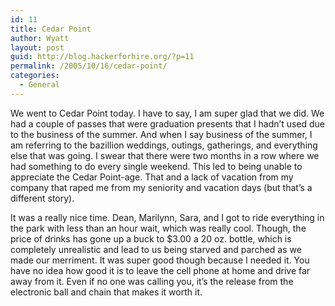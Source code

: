 ```yaml
---
id: 11
title: Cedar Point
author: Wyatt
layout: post
guid: http://blog.hackerforhire.org/?p=11
permalink: /2005/10/16/cedar-point/
categories:
  - General
---
```

We went to Cedar Point today. I have to say, I am super glad that we did. We had a couple of passes that were graduation presents that I hadn&#8217;t used due to the business of the summer. And when I say business of the summer, I am referring to the bazillion weddings, outings, gatherings, and everything else that was going. I swear that there were two months in a row where we had something to do every single weekend. This led to being unable to appreciate the Cedar Point-age. That and a lack of vacation from my company that raped me from my seniority and vacation days (but that&#8217;s a different story).

It was a really nice time. Dean, Marilynn, Sara, and I got to ride everything in the park with less than an hour wait, which was really cool. Though, the price of drinks has gone up a buck to $3.00 a 20 oz. bottle, which is completely unrealistic and lead to us being starved and parched as we made our merriment. It was super good though because I needed it. You have no idea how good it is to leave the cell phone at home and drive far away from it. Even if no one was calling you, it&#8217;s the release from the electronic ball and chain that makes it worth it.